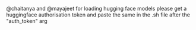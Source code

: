 @chaitanya and @mayajeet
for loading hugging face models please get a huggingface authorisation token and paste the same in the .sh file after the "auth_token" arg